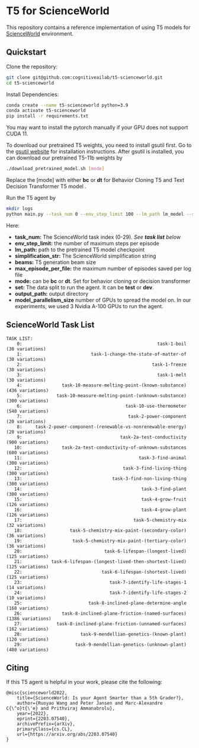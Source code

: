 # T5 for ScienceWorld
This repository contains a reference implementation of using T5 models for [ScienceWorld](https://www.github.com/allenai/ScienceWorld) environment.

## Quickstart
Clone the repository:
```bash
git clone git@github.com:cognitiveailab/t5-scienceworld.git
cd t5-scienceworld
```

Install Dependencies:
```bash
conda create --name t5-scienceworld python=3.9
conda activate t5-scienceworld
pip install -r requirements.txt
```
You may want to install the pytorch manually if your GPU does not support CUDA 11.


To download our pretrained T5 weights, you need to install gsutil first. Go to the [gsutil website](https://cloud.google.com/storage/docs/gsutil_install) for installation instructions. After gsutil is installed, you can download our pretrained T5-11b weights by
```bash
./download_pretrained_model.sh [mode]
```
Replace the \[mode\] with either **bc** or **dt** for Behavior Cloning T5 and Text Decision Transformer T5 model .

Run the T5 agent by
```bash
mkdir logs
python main.py --task_num 0 --env_step_limit 100 --lm_path lm_model --simplification_str easy --beams 16 --max_episode_per_file 1000 --mode bc --set test --output_path logs --model_parallelism_size 3
```

Here:
- **task_num:** The ScienceWorld task index (0-29). *See **task list** below*
- **env_step_limit:** the number of maximum steps per episode
- **lm_path:** path to the pretrained T5 model checkpoint
- **simplification_str:** The ScienceWorld simplification string
- **beams:** T5 generation beam size
- **max_episode_per_file:** the maximum number of episodes saved per log file
- **mode:** can be **bc** or **dt**. Set for behavior cloning or decision transformer
- **set:** The data split to run the agent. It can be **test** or **dev**.
- **output_path:** output directory
- **model_parallelism_size** number of GPUs to spread the model on. In our experiments, we used 3 Nvidia A-100 GPUs to run the agent.

## ScienceWorld Task List
```
TASK LIST:
    0: 	                                                 task-1-boil  (30 variations)
    1: 	                        task-1-change-the-state-of-matter-of  (30 variations)
    2: 	                                               task-1-freeze  (30 variations)
    3: 	                                                 task-1-melt  (30 variations)
    4: 	             task-10-measure-melting-point-(known-substance)  (436 variations)
    5: 	           task-10-measure-melting-point-(unknown-substance)  (300 variations)
    6: 	                                     task-10-use-thermometer  (540 variations)
    7: 	                                      task-2-power-component  (20 variations)
    8: 	   task-2-power-component-(renewable-vs-nonrenewable-energy)  (20 variations)
    9: 	                                   task-2a-test-conductivity  (900 variations)
   10: 	             task-2a-test-conductivity-of-unknown-substances  (600 variations)
   11: 	                                          task-3-find-animal  (300 variations)
   12: 	                                    task-3-find-living-thing  (300 variations)
   13: 	                                task-3-find-non-living-thing  (300 variations)
   14: 	                                           task-3-find-plant  (300 variations)
   15: 	                                           task-4-grow-fruit  (126 variations)
   16: 	                                           task-4-grow-plant  (126 variations)
   17: 	                                        task-5-chemistry-mix  (32 variations)
   18: 	                task-5-chemistry-mix-paint-(secondary-color)  (36 variations)
   19: 	                 task-5-chemistry-mix-paint-(tertiary-color)  (36 variations)
   20: 	                             task-6-lifespan-(longest-lived)  (125 variations)
   21: 	         task-6-lifespan-(longest-lived-then-shortest-lived)  (125 variations)
   22: 	                            task-6-lifespan-(shortest-lived)  (125 variations)
   23: 	                               task-7-identify-life-stages-1  (14 variations)
   24: 	                               task-7-identify-life-stages-2  (10 variations)
   25: 	                       task-8-inclined-plane-determine-angle  (168 variations)
   26: 	             task-8-inclined-plane-friction-(named-surfaces)  (1386 variations)
   27: 	           task-8-inclined-plane-friction-(unnamed-surfaces)  (162 variations)
   28: 	                    task-9-mendellian-genetics-(known-plant)  (120 variations)
   29: 	                  task-9-mendellian-genetics-(unknown-plant)  (480 variations)
```

## Citing

If this T5 agent is helpful in your work, please cite the following:

```
@misc{scienceworld2022,
    title={ScienceWorld: Is your Agent Smarter than a 5th Grader?},
    author={Ruoyao Wang and Peter Jansen and Marc-Alexandre C{\^o}t{\'e} and Prithviraj Ammanabrolu},
    year={2022},
    eprint={2203.07540},
    archivePrefix={arXiv},
    primaryClass={cs.CL},
    url={https://arxiv.org/abs/2203.07540}
}
```
